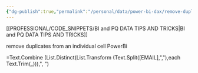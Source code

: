 ```yaml
---
{"dg-publish":true,"permalink":"/personal/data/power-bi-dax/remove-duplicates-power-bi/","tags":["dax","Power_bi","Data"],"noteIcon":""}
---
```


[[PROFESSIONAL/CODE_SNIPPETS/BI and PQ DATA TIPS AND TRICKS\|BI and PQ DATA TIPS AND TRICKS]]

remove duplicates from an individual cell PowerBi




=Text.Combine (List.Distinct(List.Transform (Text.Split([EMAIL],","),each Text.Trim(_))),", ")